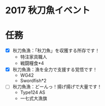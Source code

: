 # 2017 秋刀魚イベント

# 任務

- [x] 秋刀魚漁：「秋刀魚」を収獲する所存です！
	- 特注家具職人
	- 戦闘糧食*4
- [x] 秋刀魚漁：漁を全力で支援する覚悟です！
	- WG42
	- Swordfish*2
- [ ] 秋刀魚漁：どーんっ！揚げ揚げで大量です！
	- Type124 AS
	- 一七式大漁旗